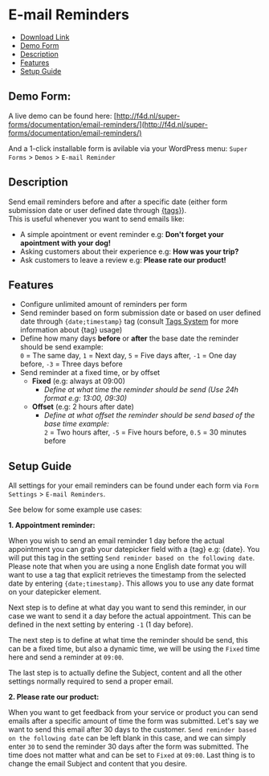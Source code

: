 # E-mail Reminders

* [Download Link](#download-link)
* [Demo Form](#demo-form)
* [Description](#description)
* [Features](#features)
* [Setup Guide](#setup-guide)

## Demo Form:

A live demo can be found here: [http://f4d.nl/super-forms/documentation/email-reminders/](http://f4d.nl/super-forms/documentation/email-reminders/)

And a 1-click installable form is avilable via your WordPress menu: `Super Forms` > `Demos` > `E-mail Reminder`

## Description

Send email reminders before and after a specific date (either form submission date or user defined date through [{tags}](tags-system)).<br />This is useful whenever you want to send emails like:

* A simple apointment or event reminder e.g: **Don't forget your apointment with your dog!**
* Asking customers about their experience e.g: **How was your trip?**
* Ask customers to leave a review e.g: **Please rate our product!**

## Features

* Configure unlimited amount of reminders per form
* Send reminder based on form submission date or based on user defined date through `{date;timestamp}` tag (consult [Tags System](tags-system) for more information about {tag} usage)
* Define how many days **before** or **after** the base date the reminder should be send example:<br />
  `0` = The same day, `1` = Next day, `5` = Five days after, `-1` = One day before, `-3` = Three days before
* Send reminder at a fixed time, or by offset
  * **Fixed** (e.g: always at 09:00)
    * *Define at what time the reminder should be send (Use 24h format e.g: 13:00, 09:30)*
  * **Offset** (e.g: 2 hours after date)
    * *Define at what offset the reminder should be send based of the base time example:*<br />
      `2` = Two hours after, `-5` = Five hours before, `0.5` = 30 minutes before

## Setup Guide

All settings for your email reminders can be found under each form via `Form Settings` > `E-mail Reminders`.

See below for some example use cases:

**1. Appointment reminder:**

When you wish to send an email reminder 1 day before the actual appointment you can grab your datepicker field with a {tag} e.g: {date}.
You will put this tag in the setting `Send reminder based on the following date`. Please note that when you are using a none English date format you will want to use a tag that explicit retrieves the timestamp from the selected date by entering `{date;timestamp}`. This allows you to use any date format on your datepicker element.

Next step is to define at what day you want to send this reminder, in our case we want to send it a day before the actual appointment. This can be defined in the next setting by entering `-1` (1 day before).

The next step is to define at what time the reminder should be send, this can be a fixed time, but also a dynamic time, we will be using the `Fixed` time here and send a reminder at `09:00`.

The last step is to actually define the Subject, content and all the other settings normally required to send a proper email.

**2. Please rate our product:**

When you want to get feedback from your service or product you can send emails after a specific amount of time the form was submitted. Let's say we want to send this email after 30 days to the customer. `Send reminder based on the following date` can be left blank in this case, and we can simply enter `30` to send the reminder 30 days after the form was submitted. The time does not matter what and can be set to `Fixed` at `09:00`. Last thing is to change the email Subject and content that you desire.
